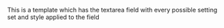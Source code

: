 This is a template which has the textarea field with every possible setting set and style applied to the field